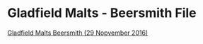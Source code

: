 <!-- TITLE: Malts -->

# Gladfield Malts - Beersmith File
[Gladfield Malts Beersmith (29 Nopvember 2016)](/uploads/gladfield-malts-beersmith-29-11-16.zip "Gladfield Malts Beersmith 29 11 16")